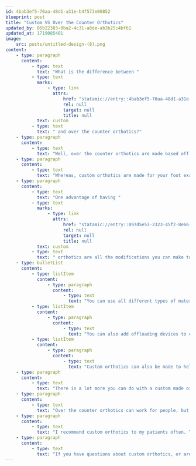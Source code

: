 ```yaml
---
id: 4bab3ef5-70aa-48d1-a31e-b4f573e00852
blueprint: post
title: "Custom VS Over the Counter Orthotics"
updated_by: 06b22383-0ba2-4c31-a8de-ab3b25c4bf61
updated_at: 1719085401
image:
    src: posts/untitled-design-(8).png
content:
    - type: paragraph
      content:
          - type: text
            text: "What is the difference between "
          - type: text
            marks:
                - type: link
                  attrs:
                      href: "statamic://entry::4bab3ef5-70aa-48d1-a31e-b4f573e00852"
                      rel: null
                      target: null
                      title: null
            text: custom
          - type: text
            text: " and over the counter orthotics?"
    - type: paragraph
      content:
          - type: text
            text: "Well, over the counter orthotics are made based off of the “average foot”. The quality of the orthotic varies based on the company that manufactured them."
    - type: paragraph
      content:
          - type: text
            text: "Whereas, custom orthotics are made for your foot exactly. When they are made for you, your biomechanics, how you walk, and your pathology causing you pain are taken into consideration. Custom orthotics will tend to last longer than over the counter orthotics."
    - type: paragraph
      content:
          - type: text
            text: "One advantage of having "
          - type: text
            marks:
                - type: link
                  attrs:
                      href: "statamic://entry::097d5e53-2323-45f2-8e66-dd06d49948ca"
                      rel: null
                      target: null
                      title: null
            text: custom
          - type: text
            text: " orthotics are all the modifications you can make to custom orthotics!"
    - type: bulletList
      content:
          - type: listItem
            content:
                - type: paragraph
                  content:
                      - type: text
                        text: "You can use all different types of materials on custom orthotics. The top cover is the material on an orthotic that will touch your foot. This can be made out of material that can add extra cushion, or wick away moisture, or be like a memory foam pillow!"
          - type: listItem
            content:
                - type: paragraph
                  content:
                      - type: text
                        text: "You can also add offloading devices to custom orthotics. What is that? Let me explain, an offloading device helps take the pressure off of a certain location of your foot. For example, if you are having pain under your 5th metatarsal head, a custom orthotic can take the pressure off of that area by building material around the painful area so that nothing is actually touching the painful area when you walk."
          - type: listItem
            content:
                - type: paragraph
                  content:
                      - type: text
                        text: "Custom orthotics can also be made to help bring your foot into a neutral position, thereby helping to alleviate pain and allow your foot to function in a more natural way."
    - type: paragraph
      content:
          - type: text
            text: "There is a lot more you can do with a custom made orthotic versus an over the counter orthotic. From the material being used, to the way the frame is built."
    - type: paragraph
      content:
          - type: text
            text: "Over the counter orthotics can work for people, but will involve a lot of trial and error because you don’t know which ones will work for you. Whereas custom orthotics are made for your feet and modification can be made to accommodate your needs."
    - type: paragraph
      content:
          - type: text
            text: "I recommend custom orthotics to my patients often. They can make a huge difference in your pain and the alignment of your lower limb."
    - type: paragraph
      content:
          - type: text
            text: "If you have questions about custom orthotics, or are interested in getting a pair, call {{ business:phone }} for schedule and appointment today!"
---
```

